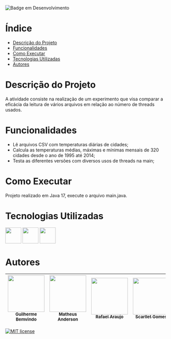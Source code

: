 ![Badge em Desenvolvimento](http://img.shields.io/static/v1?label=STATUS&message=FINALIZADO&color=GREEN&style=for-the-badge)
# Índice 

* [Descrição do Projeto](#descrição-do-projeto)
* [Funcionalidades](#funcionalidades)
* [Como Executar](#como-executar)
* [Tecnologias Utilizadas](#tecnolgias-utilizadas)
* [Autores](#autores)

# Descrição do Projeto

A atividade consiste na realização de um experimento que visa comparar a eficácia da leitura de vários arquivos em relação ao número de threads usados.

# Funcionalidades

- Lê arquivos CSV com temperaturas diárias de cidades;
- Calcula as temperaturas médias, máximas e mínimas mensais de 320 cidades desde o ano de 1995 até 2014;
- Testa as diferentes versões com diversos usos de threads na main;
# Como Executar 

Projeto realizado em Java 17, execute o arquivo main.java.

# Tecnologias Utilizadas 

        
          
<img src="https://cdn.jsdelivr.net/gh/devicons/devicon@latest/icons/java/java-original-wordmark.svg" width="50" height="50"/> 
<img src="https://cdn.jsdelivr.net/gh/devicons/devicon@latest/icons/github/github-original.svg" width="50" height="50"/>
<img src="https://cdn.jsdelivr.net/gh/devicons/devicon/icons/git/git-original.svg" width="50" height="50" /> <img>

# Autores

|[<img src="https://avatars.githubusercontent.com/u/113727076?v=4" width=115><br><sub> Guilherme Bemvindo </sub>](https://github.com/BemvindoGui)|[<img src="https://avatars.githubusercontent.com/u/112136979?v=4" width=115><br><sub> Matheus Anderson </sub>](https://github.com/AnderMath7)|[<img src="https://avatars.githubusercontent.com/u/111534933?v=4" width=115><br><sub> Rafael Araujo </sub>](https://github.com/RafaKHR)|[<img src="https://avatars.githubusercontent.com/u/86412432?v=4" width=115><br><sub> Scarllet Gomes </sub>](https://github.com/Scarlletgomes) |
| :---: | :---: | :---: | :---: | 

[![MIT license](https://img.shields.io/badge/License-MIT-blue.svg)](https://lbesson.mit-license.org/)
